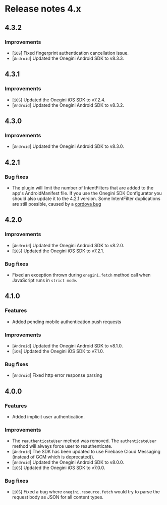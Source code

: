 # Release notes 4.x

## 4.3.2

### Improvements
- [`iOS`] Fixed fingerprint authentication cancellation issue.
- [`Android`] Updated the Onegini Android SDK to v8.3.3.

## 4.3.1

### Improvements
- [`iOS`] Updated the Onegini iOS SDK to v7.2.4.
- [`Android`] Updated the Onegini Android SDK to v8.3.2.

## 4.3.0

### Improvements
- [`Android`] Updated the Onegini Android SDK to v8.3.0.

## 4.2.1

### Bug fixes

- The plugin will limit the number of IntentFilters that are added to the app's AndroidManifest file. If you use the
Onegini SDK Configurator you should also update it to the 4.2.1 version. Some IntentFilter duplications are still
possible, caused by a [cordova bug](https://issues.apache.org/jira/browse/CB-13486)

## 4.2.0

### Improvements
- [`Android`] Updated the Onegini Android SDK to v8.2.0.
- [`iOS`] Updated the Onegini iOS SDK to v7.2.1.

### Bug fixes
- Fixed an exception thrown during `onegini.fetch` method call when JavaScript runs in `strict mode`.

## 4.1.0

### Features
- Added pending mobile authentication push requests

### Improvements
- [`Android`] Updated the Onegini Android SDK to v8.1.0.
- [`iOS`] Updated the Onegini iOS SDK to v7.1.0.

### Bug fixes
- [`Android`] Fixed http error response parsing

## 4.0.0

### Features
- Added implicit user authentication.

### Improvements
- The `reauthenticateUser` method was removed. The `authenticateUser` method will always force user to reauthenticate.
- [`Android`] The SDK has been updated to use Firebase Cloud Messaging (instead of GCM which is deprecated)).
- [`Android`] Updated the Onegini Android SDK to v8.0.0.
- [`iOS`] Updated the Onegini iOS SDK to v7.0.0.

### Bug fixes
- [`iOS`] Fixed a bug where `onegini.resource.fetch` would try to parse the request body as JSON for all content types.
